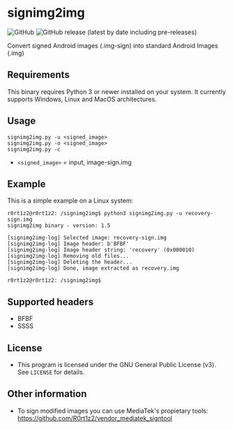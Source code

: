 # signimg2img
![GitHub](https://img.shields.io/github/license/R0rt1z2/signimg2img)
![GitHub release (latest by date including pre-releases)](https://img.shields.io/github/v/release/R0rt1z2/signimg2img?include_prereleases)

Convert signed Android images (.img-sign) into standard Android Images (.img)

## Requirements
This binary requires Python 3 or newer installed on your system. 
It currently supports Windows, Linux and MacOS architectures.

## Usage
```
signimg2img.py -u <signed_image>
signimg2img.py -o <signed_image>
signimg2img.py -c
```
- `<signed_image>` = input, image-sign.img

## Example
This is a simple example on a Linux system: 
```
r0rt1z2@r0rt1z2: /signimg2img$ python3 signimg2img.py -u recovery-sign.img
signimg2img binary - version: 1.5

[signimg2img-log] Selected image: recovery-sign.img
[signimg2img-log] Image header: b'BFBF'
[signimg2img-log] Image header string: 'recovery' (0x000010)
[signimg2img-log] Removing old files...
[signimg2img-log] Deleting the header...
[signimg2img-log] Done, image extracted as recovery.img

r0rt1z2@r0rt1z2: /signimg2img$
```

## Supported headers
* BFBF
* SSSS

## License
* This program is licensed under the GNU General Public License (v3). See `LICENSE` for details.

## Other information
* To sign modified images you can use MediaTek's propietary tools: https://github.com/R0rt1z2/vendor_mediatek_signtool
